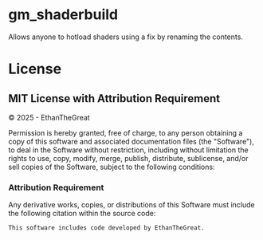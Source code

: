 # gm_shaderbuild
Allows anyone to hotload shaders using a fix by renaming the contents.

# License

## MIT License with Attribution Requirement  

© 2025 - EthanTheGreat 

Permission is hereby granted, free of charge, to any person obtaining a copy of this software and associated documentation files (the "Software"), to deal in the Software without restriction, including without limitation the rights to use, copy, modify, merge, publish, distribute, sublicense, and/or sell copies of the Software, subject to the following conditions:  

### Attribution Requirement  
Any derivative works, copies, or distributions of this Software must include the following citation within the source code:  

```plaintext
This software includes code developed by EthanTheGreat.
